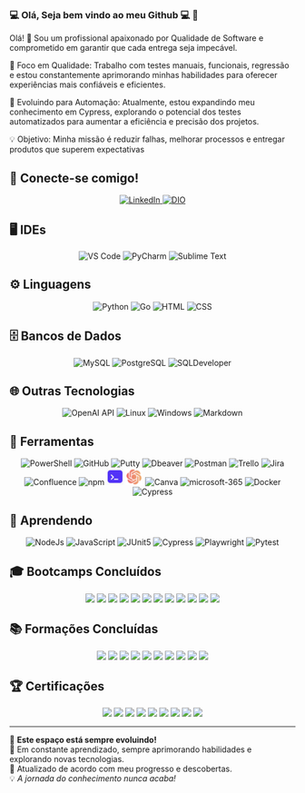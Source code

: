### 💻 Olá, Seja bem vindo ao meu Github 💻 👋
 Olá! 👋 Sou um profissional apaixonado por Qualidade de Software e comprometido em garantir que cada entrega seja impecável.

🎯 Foco em Qualidade: Trabalho com testes manuais, funcionais, regressão e estou constantemente aprimorando minhas habilidades para oferecer experiências mais confiáveis e eficientes.

🚀 Evoluindo para Automação: Atualmente, estou expandindo meu conhecimento em Cypress, explorando o potencial dos testes automatizados para aumentar a eficiência e precisão dos projetos.

💡 Objetivo: Minha missão é reduzir falhas, melhorar processos e entregar produtos que superem expectativas


## 🔗 Conecte-se comigo!
<p align="center">
  <a href="https://www.linkedin.com/in/nayumteixeira/" rel="nofollow">
    <img src="https://img.icons8.com/?size=50&id=13930&format=png&color=000000" width="45" title="LinkedIn">
  </a>
  <a href="https://web.dio.me/users/nayum" rel="nofollow">
    <img src="https://hermes.digitalinnovation.one/assets/diome/logo-full.svg" width="45" title="DIO">
  </a>
</p>





## 🖥️ IDEs  
<p align="center">
  <img src="https://cdn.jsdelivr.net/gh/devicons/devicon@latest/icons/vscode/vscode-original.svg" width="30" title="VS Code">
  <img src="https://cdn.jsdelivr.net/gh/devicons/devicon@latest/icons/pycharm/pycharm-original.svg" width="30" title="PyCharm">
  <img src="https://img.icons8.com/external-tal-revivo-shadow-tal-revivo/24/external-sublime-text-a-sophisticated-text-editor-for-code-markup-language-logo-shadow-tal-revivo.png" width="30" title="Sublime Text">
</p>

## ⚙️ Linguagens  
<p align="center">
  <img src="https://cdn.jsdelivr.net/gh/devicons/devicon@latest/icons/python/python-original.svg" width="30" title="Python">
  <img src="https://cdn.jsdelivr.net/gh/devicons/devicon@latest/icons/go/go-original-wordmark.svg" width="30" title="Go">
  <img src="https://cdn.jsdelivr.net/gh/devicons/devicon@latest/icons/html5/html5-original.svg" width="30" title="HTML">
  <img src="https://cdn.jsdelivr.net/gh/devicons/devicon@latest/icons/css3/css3-original.svg" width="30" title="CSS">
</p>
  
## 🗄️ Bancos de Dados  
<p align="center">
  <img src="https://cdn.jsdelivr.net/gh/devicons/devicon@latest/icons/mysql/mysql-original.svg" width="30" title="MySQL">
  <img src="https://cdn.jsdelivr.net/gh/devicons/devicon@latest/icons/postgresql/postgresql-original.svg" width="30" title="PostgreSQL">
  <img src="https://cdn.jsdelivr.net/gh/devicons/devicon@latest/icons/sqldeveloper/sqldeveloper-original.svg" width="30" title="SQLDeveloper">
</p>

## 🌐 Outras Tecnologias  
<p align="center">
  <img src="https://logowik.com/content/uploads/images/openai5002.jpg" width="30" title="OpenAI API">
  <img src="https://cdn.jsdelivr.net/gh/devicons/devicon@latest/icons/linux/linux-original.svg" width="30" title="Linux">
  <img src="https://cdn.jsdelivr.net/gh/devicons/devicon@latest/icons/windows11/windows11-original.svg" width="30" title="Windows">
  <img src="https://cdn.jsdelivr.net/gh/devicons/devicon@latest/icons/markdown/markdown-original.svg" width="30" title="Markdown">
</p>

## 🧰 Ferramentas  
<p align="center">
  <img src="https://cdn.jsdelivr.net/gh/devicons/devicon@latest/icons/powershell/powershell-original.svg" width="30" title="PowerShell">
  <img src="https://cdn.jsdelivr.net/gh/devicons/devicon@latest/icons/github/github-original-wordmark.svg" width="30" title="GitHub">
  <img src="https://cdn.jsdelivr.net/gh/devicons/devicon@latest/icons/putty/putty-original.svg" width="30" title="Putty">
  <img src="https://cdn.jsdelivr.net/gh/devicons/devicon@latest/icons/dbeaver/dbeaver-original.svg" width="30" title="Dbeaver">
  <img src="https://cdn.jsdelivr.net/gh/devicons/devicon@latest/icons/postman/postman-original.svg" width="30" title="Postman">
  <img src="https://cdn.jsdelivr.net/gh/devicons/devicon@latest/icons/trello/trello-original.svg" width="30" title="Trello">
  <img src="https://cdn.jsdelivr.net/gh/devicons/devicon@latest/icons/jira/jira-original.svg" width="30" title="Jira">
  <img src="https://cdn.jsdelivr.net/gh/devicons/devicon@latest/icons/confluence/confluence-original.svg" width="30" title="Confluence">
  <img src="https://cdn.jsdelivr.net/gh/devicons/devicon@latest/icons/npm/npm-original-wordmark.svg" width="30" title="npm">
  <img src="https://raw.githubusercontent.com/ArielRiello/ArielRiello/main/img/cmd.png" width="30" title="CMD">
  <img src="https://raw.githubusercontent.com/ArielRiello/ArielRiello/main/img/chatgpt.png" width="30" title="ChatGPT">
  <img src="https://cdn.jsdelivr.net/gh/devicons/devicon@latest/icons/canva/canva-original.svg" width="30" title="Canva">
  <img src="https://img.icons8.com/fluency/48/microsoft-365.png" alt="microsoft-365" width="30" title="Microsoft Office 365">
  <img src="https://cdn.jsdelivr.net/gh/devicons/devicon@latest/icons/docker/docker-plain-wordmark.svg" width="30" title="Docker">
  <img src="https://cdn.jsdelivr.net/gh/devicons/devicon@latest/icons/cypressio/cypressio-plain-wordmark.svg" width="30" title="Cypress">

</p>

## 📘 Aprendendo  
<p align="center">
  <img src="https://cdn.jsdelivr.net/gh/devicons/devicon@latest/icons/nodejs/nodejs-plain-wordmark.svg" width="30" title="NodeJs">
  <img src="https://cdn.jsdelivr.net/gh/devicons/devicon@latest/icons/javascript/javascript-original.svg" width="30" title="JavaScript">
  <img src="https://cdn.jsdelivr.net/gh/devicons/devicon@latest/icons/junit/junit-plain-wordmark.svg" width="30" title="JUnit5">
  <img src="https://cdn.jsdelivr.net/gh/devicons/devicon@latest/icons/cypressio/cypressio-plain.svg" width="30" title="Cypress">  
  <img src="https://cdn.jsdelivr.net/gh/devicons/devicon@latest/icons/playwright/playwright-original.svg" width="30" title="Playwright">  
  <img src="https://cdn.jsdelivr.net/gh/devicons/devicon@latest/icons/pytest/pytest-original.svg" width="30" title="Pytest">  
</p>

## 🎓 Bootcamps Concluídos  
<p align="center">
  <img src="https://hermes.dio.me/tracks/b092559f-ec20-4401-83e5-d98b6278b7b1.png" width="40">
  <img src="https://hermes.dio.me/tracks/606823c2-8a73-4655-947d-d41b991baf12.png" width="40">
  <img src="https://hermes.dio.me/tracks/0edd1398-7cee-4295-98cf-8dd5a41d28fb.png" width="40">
  <img src="https://hermes.dio.me/tracks/eac28003-aab4-4427-9e80-d750b44894c7.png" width="40">
  <img src="https://hermes.dio.me/tracks/e3092c08-98c4-4131-aec1-f3affe6db45d.png" width="45">
  <img src="https://hermes.dio.me/tracks/cc708075-49ef-4974-85ca-c9a33a19e32d.png" width="45">
  <img src="https://hermes.dio.me/tracks/0cb208b8-6bf4-454b-9b12-9e9418ad0356.png" width="45">
  <img src="https://assets.dio.me/w1dt0anJB7fK8QpuoG2aXL1oRX7mWxyF2-wx1phsPUc/f:webp/h:120/q:80/L3RyYWNrcy9kNWQ4M2ZkNC0zOTljLTRiOTctOGUyZS03OTNiYjg3ZTYzMGEucG5n" width="45">
  <img src="https://assets.dio.me/mXe9Ce9ajHOrzggSjtSD7fubZXjG3zEZs_X8r9xJ9jg/f:webp/h:120/q:80/L3RyYWNrcy9mODRlOWQxZS04ZWQ1LTQ2ZjctYjlhMC1kY2Y1YTAzOTZmMzMucG5n" width="45">
  <img src="https://assets.dio.me/vKS7Q5G0wquZ8uE6GlzHCIP3mgAOcl-1TZg4zvTvgho/f:webp/h:120/q:80/L3RyYWNrcy80YzRjNzc2MC1hY2YwLTQ5MjctOTdhMS01ZjQ3ZWFlMDExYWQucG5n" width="45">
   <img src="https://assets.dio.me/Ypa0a_wYeZqQ_cKqtU1uiwbYknySjeGRUmwnQ8gVHqg/f:webp/h:120/q:80/L3RyYWNrcy9iZjZjOWIwYS0wY2FjLTRkMjYtYTIzNy00NWVmODlkZDgwYjIucG5n" width="45">
  <img src="https://hermes.dio.me/tracks/84b2d685-23f9-4729-9e3c-28cb84a39b38.png" width="45">
</p>

## 📚 Formações Concluídas  
<p align="center">
  <img src="https://hermes.dio.me/tracks/977d1b41-5888-44d7-8e4c-57d2348748dc.png" width="50">
  <img src="https://hermes.dio.me/tracks/f7103da6-32cf-46a4-be1c-c97067534355.png" width="50">
  <img src="https://hermes.dio.me/tracks/90d15bc9-7eb9-4f23-a8f3-270e21549699.png" width="45">
  <img src="https://hermes.dio.me/tracks/4deb40de-7fb6-4229-a6a5-97185381d577.png" width="45">
  <img src="https://images.credly.com/size/340x340/images/441578ec-c0f3-46cc-95fc-86b27e90cf4f/image.png" width="45">
  <img src="https://assets.dio.me/DRa5oaKRL0k78O4qLwoC4TmxmC87iNHzyGteYzdp9HI/f:webp/h:120/q:80/L3RyYWNrcy9kMzNlZTljMy04YTM0LTQ5MTMtOGJmYS1kMjFiZGMyMTA5YjAucG5n" width="45">
  <img src="https://assets.dio.me/9M43ZnTH_BSBaG0cesFl8qDFp5GyGvcUhg52nSpSosg/f:webp/h:120/q:80/L3RyYWNrcy80OGU5ZjAxOC1mN2M5LTRmMGYtYjUyNC1jZDkyMjM1Nzk2MjYucG5n" width="45">
  <img src="https://assets.dio.me/QGBMU101QN38cA6c6M9ukxMZvjWMsUrEyHXYR7AAf2s/f:webp/h:120/q:80/L3RyYWNrcy9hNzM2ZWY0Mi0wZDJmLTQwNzktYWRiNC0yNWM1NWM4NWJhMmIucG5n" width="45">
  <img src="https://assets.dio.me/LlVR7sxR0y-vtNdQ3LSTbDID4ORihTtg_WF1zSDyrUo/f:webp/h:120/q:80/L3RyYWNrcy9lN2QwYzk0Zi02MjFiLTQ5NTYtOWNkMS1mYzM3Yzk1N2E3NDUucG5n" width="45">
  <img src="https://assets.dio.me/PXTHzpYRJjOb5iSXboRqYrTpSTGIFVuStrwRtsTpVUc/f:webp/h:120/q:80/L3RyYWNrcy82MmVkMWYxZC04ZDc2LTRiYmMtOTA1Zi1lNzNkMjBjYjgyZjUucG5n" width="45">
</p>

## 🏆 Certificações  
<p align="center">
  <img src="https://www.scrumstudy.com/Scrum-Images/brand-logo/badge-SFC.png" width="40">
  <img src="https://online.vmedu.com/images/brand-logo/vmedu-48.png" width="50">
  <img src="https://templates.images.credential.net/16859822715825555912981627624259.png" width="40">
  <img src="https://images.credly.com/size/340x340/images/712a773b-9acc-4bc8-90fa-6afdfc95da1e/image.png" width="40">
  <img src="https://online.vmedu.com/images/brand-logo/vmedu-48.png" width="40">
  <img src="https://online.vmedu.com/images/brand-logo/vmedu-48.png" width="50">
  <img src="https://media.licdn.com/dms/image/v2/D4D2DAQGuzAGaO-qq-Q/profile-treasury-document-images_480/profile-treasury-document-images_480/1/1727977997368?e=1748476800&v=beta&t=3konlDugb1HPjEEaLqN8x7-5hC3VbqWExdRCFJz1jO8" width="40">
  <img src="https://images.credly.com/images/df29b119-1643-44db-8397-82aa4eea8ade/blob" width="40">
  <img src="https://images.credly.com/size/340x340/images/4e3d6f9f-55d7-4ea7-b0e6-f4d4ff543e22/image.png" width="40">
 

---
🚀 **Este espaço está sempre evoluindo!**  
📌 Em constante aprendizado, sempre aprimorando habilidades e explorando novas tecnologias.  
🔧 Atualizado de acordo com meu progresso e descobertas.  
💡 *A jornada do conhecimento nunca acaba!*  









